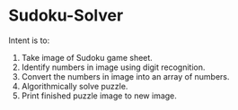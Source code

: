 # Sudoku-Solver

Intent is to:

1. Take image of Sudoku game sheet.
2. Identify numbers in image using digit recognition. 
3. Convert the numbers in image into an array of numbers.
4. Algorithmically solve puzzle.
5. Print finished puzzle image to new image. 
